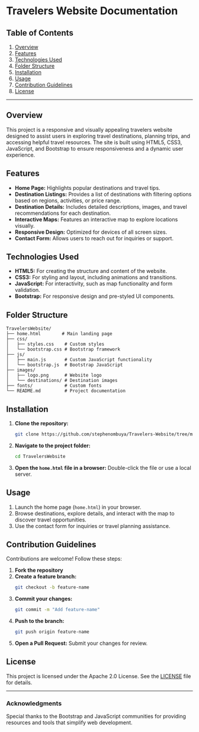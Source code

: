 # Travelers Website Documentation

## Table of Contents

1. [Overview](#overview)
2. [Features](#features)
3. [Technologies Used](#technologies-used)
4. [Folder Structure](#folder-structure)
5. [Installation](#installation)
6. [Usage](#usage)
7. [Contribution Guidelines](#contribution-guidelines)
8. [License](#license)

---

## Overview

This project is a responsive and visually appealing travelers website designed to assist users in exploring travel destinations, planning trips, and accessing helpful travel resources. The site is built using HTML5, CSS3, JavaScript, and Bootstrap to ensure responsiveness and a dynamic user experience.

## Features

- **Home Page:** Highlights popular destinations and travel tips.
- **Destination Listings:** Provides a list of destinations with filtering options based on regions, activities, or price range.
- **Destination Details:** Includes detailed descriptions, images, and travel recommendations for each destination.
- **Interactive Maps:** Features an interactive map to explore locations visually.
- **Responsive Design:** Optimized for devices of all screen sizes.
- **Contact Form:** Allows users to reach out for inquiries or support.

## Technologies Used

- **HTML5:** For creating the structure and content of the website.
- **CSS3:** For styling and layout, including animations and transitions.
- **JavaScript:** For interactivity, such as map functionality and form validation.
- **Bootstrap:** For responsive design and pre-styled UI components.

## Folder Structure

```
TravelersWebsite/
├── home.html        # Main landing page
├── css/
│   ├── styles.css    # Custom styles
│   └── bootstrap.css # Bootstrap framework
├── js/
│   ├── main.js       # Custom JavaScript functionality
│   └── bootstrap.js  # Bootstrap JavaScript
├── images/
│   ├── logo.png      # Website logo
│   └── destinations/ # Destination images
├── fonts/            # Custom fonts
└── README.md         # Project documentation
```

## Installation

1. **Clone the repository:**
   ```bash
   git clone https://github.com/stephenombuya/Travelers-Website/tree/main
   ```

2. **Navigate to the project folder:**
   ```bash
   cd TravelersWebsite
   ```

3. **Open the `home.html` file in a browser:**
   Double-click the file or use a local server.

## Usage

1. Launch the home page (`home.html`) in your browser.
2. Browse destinations, explore details, and interact with the map to discover travel opportunities.
3. Use the contact form for inquiries or travel planning assistance.

## Contribution Guidelines

Contributions are welcome! Follow these steps:

1. **Fork the repository**
2. **Create a feature branch:**
   ```bash
   git checkout -b feature-name
   ```
3. **Commit your changes:**
   ```bash
   git commit -m "Add feature-name"
   ```
4. **Push to the branch:**
   ```bash
   git push origin feature-name
   ```
5. **Open a Pull Request:**
   Submit your changes for review.

## License

This project is licensed under the Apache 2.0 License. See the [LICENSE](https://github.com/stephenombuya/Travelers-Website/blob/main/LICENSE) file for details.

---

### Acknowledgments

Special thanks to the Bootstrap and JavaScript communities for providing resources and tools that simplify web development.

